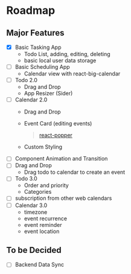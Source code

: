 # Roadmap

## Major Features
- [x] Basic Tasking App
    - Todo List, adding, editing, deleting
    - basic local user data storage
- [ ] Basic Scheduling App
    - Calendar view with react-big-calendar
- [ ] Todo 2.0
    - Drag and Drop
    - App Resizer (Sider)
- [ ] Calendar 2.0
    - Drag and Drop
    - Event Card (editing events)
      > [react-popper](https://popper.js.org/react-popper/v2/)

    - Custom Styling
- [ ] Component Animation and Transition
- [ ] Drag and Drop
    - Drag todo to calendar to create an event
- [ ] Todo 3.0
  - Order and priority 
  - Categories
- [ ] subscription from other web calendars
- [ ] Calendar 3.0
  - timezone
  - event recurrence
  - event reminder
  - event location

## To be Decided
- [ ] Backend Data Sync
